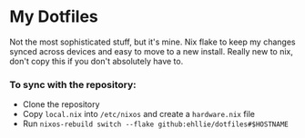 # My Dotfiles
Not the most sophisticated stuff, but it's mine.
Nix flake to keep my changes synced across devices and easy to move to a new install.
Really new to nix, don't copy this if you don't absolutely have to.


### To sync with the repository:
* Clone the repository
* Copy `local.nix` into `/etc/nixos` and create a `hardware.nix` file
* Run `nixos-rebuild switch --flake github:ehllie/dotfiles#$HOSTNAME`
